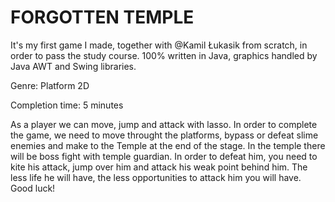 # FORGOTTEN TEMPLE

It's my first game I made, together with @Kamil Łukasik from scratch, in order to pass the study course.
100% written in Java, graphics handled by Java AWT and Swing libraries.

Genre: Platform 2D

Completion time: 5 minutes

As a player we can move, jump and attack with lasso. In order to complete the game, we need to move throught the platforms, bypass or defeat slime enemies and make to the Temple at the end of the stage.
In the temple there will be boss fight with temple guardian. In order to defeat him, you need to kite his attack, jump over him and attack his weak point behind him.
The less life he will have, the less opportunities to attack him you will have. Good luck!
